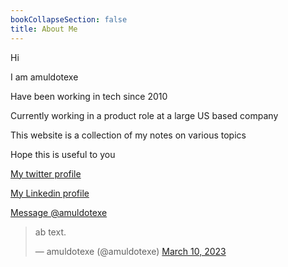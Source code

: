 ```yaml
---
bookCollapseSection: false
title: About Me
---
```



Hi

I am amuldotexe

Have been working in tech since 2010

Currently working in a product role at a large US based company

This website is a collection of my notes on various topics

Hope this is useful to you

<a href="https://twitter.com/amuldotexe"> My twitter profile</a>

<a href="https://linkedin.com/in/amuldotexe"> My Linkedin profile</a>




<a href="https://twitter.com/messages/compose?recipient_id=1132151165410455552&text=Hello%20world"
  class="twitter-dm-button" data-screen-name="@amuldotexe">
Message @amuldotexe</a>

<blockquote class="twitter-tweet">
  <p lang="en" dir="ltr">ab text.</p>
  &mdash; amuldotexe (@amuldotexe) <a href="https://twitter.com/amuldotexe/status/1570106688845512707">March 10, 2023</a>
</blockquote>

<script async src="https://platform.twitter.com/widgets.js" charset="utf-8"></script>

